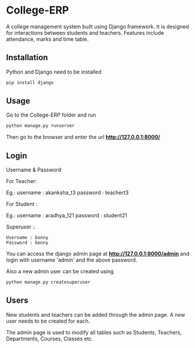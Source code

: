 # College-ERP

A college management system built using Django framework. It is designed for interactions between students and teachers. Features include attendance, marks and time table.

## Installation

Python and Django need to be installed

```bash
pip install django
```

## Usage

Go to the College-ERP folder and run

```bash
python manage.py runserver
```

Then go to the browser and enter the url **http://127.0.0.1:8000/**

## Login

Username & Password

For Teacher:

Eg.: username : akanksha_t3
password : teachert3

For Student :

Eg.: username : aradhya_121
password : student21

Superuser :.

    Username : bonny
    Password : bonny

You can access the django admin page at **http://127.0.0.1:8000/admin** and login with username 'admin' and the above password.

Also a new admin user can be created using

```bash
python manage.py createsuperuser
```

## Users

New students and teachers can be added through the admin page. A new user needs to be created for each.

The admin page is used to modify all tables such as Students, Teachers, Departments, Courses, Classes etc.
